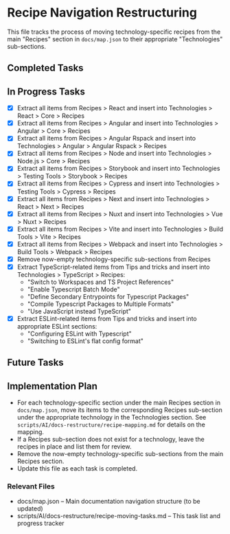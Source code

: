 # Recipe Navigation Restructuring

This file tracks the process of moving technology-specific recipes from the main "Recipes" section in `docs/map.json` to their appropriate "Technologies" sub-sections.

## Completed Tasks

## In Progress Tasks

- [x] Extract all items from Recipes > React and insert into Technologies > React > Core > Recipes
- [x] Extract all items from Recipes > Angular and insert into Technologies > Angular > Core > Recipes
- [x] Extract all items from Recipes > Angular Rspack and insert into Technologies > Angular > Angular Rspack > Recipes
- [x] Extract all items from Recipes > Node and insert into Technologies > Node.js > Core > Recipes
- [x] Extract all items from Recipes > Storybook and insert into Technologies > Testing Tools > Storybook > Recipes
- [x] Extract all items from Recipes > Cypress and insert into Technologies > Testing Tools > Cypress > Recipes
- [x] Extract all items from Recipes > Next and insert into Technologies > React > Next > Recipes
- [x] Extract all items from Recipes > Nuxt and insert into Technologies > Vue > Nuxt > Recipes
- [x] Extract all items from Recipes > Vite and insert into Technologies > Build Tools > Vite > Recipes
- [x] Extract all items from Recipes > Webpack and insert into Technologies > Build Tools > Webpack > Recipes
- [x] Remove now-empty technology-specific sub-sections from Recipes
- [x] Extract TypeScript-related items from Tips and tricks and insert into Technologies > TypeScript > Recipes:
  - "Switch to Workspaces and TS Project References"
  - "Enable Typescript Batch Mode"
  - "Define Secondary Entrypoints for Typescript Packages"
  - "Compile Typescript Packages to Multiple Formats"
  - "Use JavaScript instead TypeScript"
- [x] Extract ESLint-related items from Tips and tricks and insert into appropriate ESLint sections:
  - "Configuring ESLint with Typescript"
  - "Switching to ESLint's flat config format"

## Future Tasks

## Implementation Plan

- For each technology-specific section under the main Recipes section in `docs/map.json`, move its items to the corresponding Recipes sub-section under the appropriate technology in the Technologies section. See `scripts/AI/docs-restructure/recipe-mapping.md` for details on the mapping.
- If a Recipes sub-section does not exist for a technology, leave the recipes in place and list them for review.
- Remove the now-empty technology-specific sub-sections from the main Recipes section.
- Update this file as each task is completed.

### Relevant Files

- docs/map.json – Main documentation navigation structure (to be updated)
- scripts/AI/docs-restructure/recipe-moving-tasks.md – This task list and progress tracker
